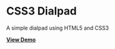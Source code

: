 CSS3 Dialpad
============

A simple dialpad using HTML5 and CSS3


**[View Demo](http://dexterca.github.com/css3-dialpad/ "View Demo")**